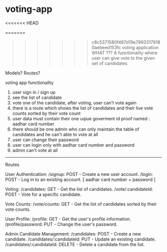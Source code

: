 # voting-app
<<<<<<< HEAD

=======
>>>>>>> c8c5371580f487d19e79933179180aebeed153fc
voting application
WHAT ???
A functionality where user can give vote to the given set of candidates


Models?
Routes?

voting app functionality

1. user sign in / sign up
2. see the list of candidate
3. vote one of the candidate, after voting, user can't vote again
4. there is a route which shows the list of candidates and their live vote counts sorted by their vote count
5. user data must contain their one uqiue goverment id proof named : aadhar card number
6. there should be one admin who can only maintain the table of candidates and he can't able to vote at all
7. user can change their password
8. user can login only with aadhar card number and password
9. admin can't vote at all


----------------------------------------------------------------

Routes

User Authentication:
    /signup: POST - Create a new user account.
    /login: POST - Log in to an existing account. [ aadhar card number + password ]

Voting:
    /candidates: GET - Get the list of candidates.
    /vote/:candidateId: POST - Vote for a specific candidate.

Vote Counts:
    /vote/counts: GET - Get the list of candidates sorted by their vote counts.

User Profile:
    /profile: GET - Get the user's profile information.
    /profile/password: PUT - Change the user's password.

Admin Candidate Management:
    /candidates: POST - Create a new candidate.
    /candidates/:candidateId: PUT - Update an existing candidate.
    /candidates/:candidateId: DELETE - Delete a candidate from the list.
